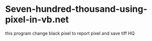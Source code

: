 # Seven-hundred-thousand-using-pixel-in-vb.net
this program change black pixel to report pixel and save tiff HQ
